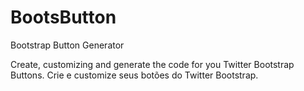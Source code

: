 BootsButton
===========

Bootstrap Button Generator

Create, customizing and generate the code for you Twitter Bootstrap Buttons.
Crie e customize seus botões do Twitter Bootstrap.
